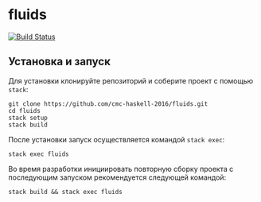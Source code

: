 # fluids

[![Build Status](https://travis-ci.org/cmc-haskell-2016/fluids.svg?branch=master)](https://travis-ci.org/cmc-haskell-2016/fluids)

## Установка и запуск

Для установки клонируйте репозиторий и соберите проект с помощью `stack`:

```
git clone https://github.com/cmc-haskell-2016/fluids.git
cd fluids
stack setup
stack build
```

После установки запуск осуществляется командой `stack exec`:

```
stack exec fluids
```

Во время разработки инициировать повторную сборку проекта с последующим запуском рекомендуется
следующей командой:

```
stack build && stack exec fluids
```
